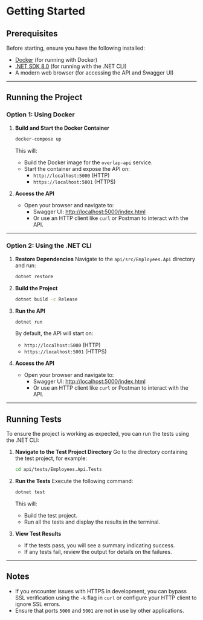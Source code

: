 # Getting Started

## Prerequisites

Before starting, ensure you have the following installed:

- [Docker](https://www.docker.com/) (for running with Docker)
- [.NET SDK 8.0](https://dotnet.microsoft.com/download/dotnet/8.0) (for running with the .NET CLI)
- A modern web browser (for accessing the API and Swagger UI)

---

## Running the Project

### Option 1: Using Docker

1. **Build and Start the Docker Container**
   ```bash
   docker-compose up
   ```
   This will:
   - Build the Docker image for the `overlap-api` service.
   - Start the container and expose the API on:
     - `http://localhost:5000` (HTTP)
     - `https://localhost:5001` (HTTPS)

2. **Access the API**
   - Open your browser and navigate to:
     - Swagger UI: [http://localhost:5000/index.html](http://localhost:5000/index.html)
     - Or use an HTTP client like `curl` or Postman to interact with the API.

---

### Option 2: Using the .NET CLI

1. **Restore Dependencies**
   Navigate to the `api/src/Employees.Api` directory and run:
   ```bash
   dotnet restore
   ```

2. **Build the Project**
   ```bash
   dotnet build -c Release
   ```

3. **Run the API**
   ```bash
   dotnet run
   ```
   By default, the API will start on:
   - `http://localhost:5000` (HTTP)
   - `https://localhost:5001` (HTTPS)

4. **Access the API**
   - Open your browser and navigate to:
     - Swagger UI: [http://localhost:5000/index.html](http://localhost:5000/index.html)
     - Or use an HTTP client like `curl` or Postman to interact with the API.

---

## Running Tests

To ensure the project is working as expected, you can run the tests using the .NET CLI:

1. **Navigate to the Test Project Directory**
   Go to the directory containing the test project, for example:
   ```bash
   cd api/tests/Employees.Api.Tests
   ```

2. **Run the Tests**
   Execute the following command:
   ```bash
   dotnet test
   ```
   This will:
   - Build the test project.
   - Run all the tests and display the results in the terminal.

3. **View Test Results**
   - If the tests pass, you will see a summary indicating success.
   - If any tests fail, review the output for details on the failures.

---

## Notes

- If you encounter issues with HTTPS in development, you can bypass SSL verification using the `-k` flag in `curl` or configure your HTTP client to ignore SSL errors.
- Ensure that ports `5000` and `5001` are not in use by other applications.